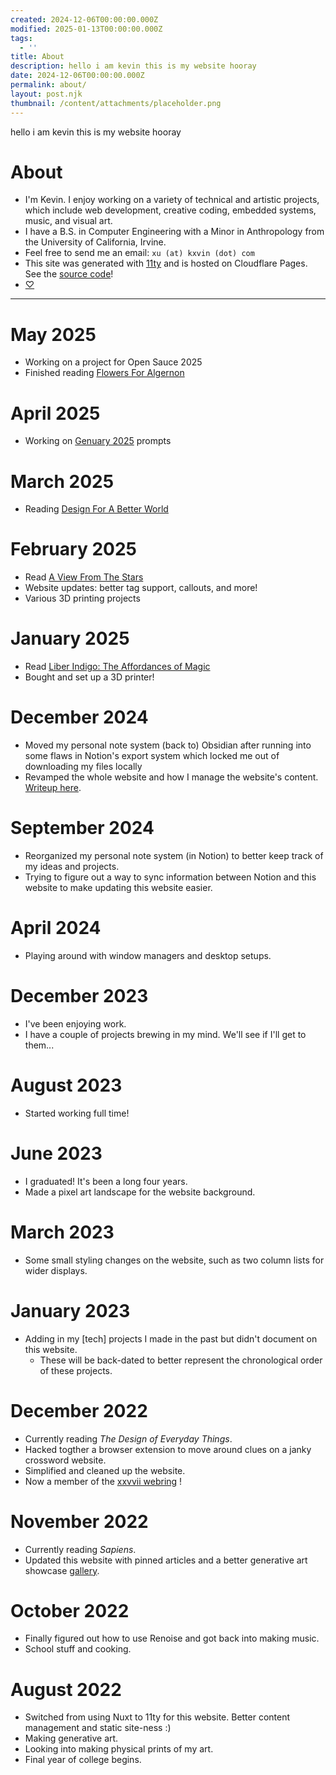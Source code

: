 ```yaml
---
created: 2024-12-06T00:00:00.000Z
modified: 2025-01-13T00:00:00.000Z
tags:
  - ''
title: About
description: hello i am kevin this is my website hooray
date: 2024-12-06T00:00:00.000Z
permalink: about/
layout: post.njk
thumbnail: /content/attachments/placeholder.png
---
```


hello i am kevin this is my website hooray

# About
* I'm Kevin. I enjoy working on a variety of technical and artistic projects, which include web development, creative coding, embedded systems, music, and visual art.
* I have a B.S. in Computer Engineering with a Minor in Anthropology from the University of California, Irvine.
* Feel free to send me an email: `xu (at) kxvin (dot) com`
* This site was generated with [11ty](https://www.11ty.dev/) and is hosted on Cloudflare Pages. See the [source code](https://github.com/k-xvin/kxvin)!
* [♡](https://sushi-aa.github.io/)

---
# May 2025
* Working on a project for Open Sauce 2025
* Finished reading [Flowers For Algernon](/flowers-for-algernon)

# April 2025
* Working on [Genuary 2025](https://genuary.art/) prompts

# March 2025
* Reading [Design For A Better World](undefined)

# February 2025
* Read [A View From The Stars](/a-view-from-the-stars)
* Website updates: better tag support, callouts, and more!
* Various 3D printing projects

# January 2025
* Read [Liber Indigo: The Affordances of Magic](/liber-indigo-the-affordances-of-magic)
* Bought and set up a 3D printer!

# December 2024
* Moved my personal note system (back to) Obsidian after running into some flaws in Notion's export system which locked me out of downloading my files locally
* Revamped the whole website and how I manage the website's content. [Writeup here](/december-2024-website-revamp).

# September 2024
* Reorganized my personal note system (in Notion) to better keep track of my ideas and projects.
* Trying to figure out a way to sync information between Notion and this website to make updating this website easier.

# April 2024
* Playing around with window managers and desktop setups.

# December 2023
* I've been enjoying work.
* I have a couple of projects brewing in my mind. We'll see if I'll get to them...

# August 2023
* Started working full time!

# June 2023
* I graduated! It's been a long four years.
* Made a pixel art landscape for the website background.

# March 2023
* Some small styling changes on the website, such as two column lists for wider displays.

# January 2023
* Adding in my [tech] projects I made in the past but didn't document on this website.
    * These will be back-dated to better represent the chronological order of these projects.

# December 2022
* Currently reading <i>The Design of Everyday Things</i>.
* Hacked togther a browser extension to move around clues on a janky crossword website.
* Simplified and cleaned up the website.
* Now a member of the [xxvvii webring](https://webring.xxiivv.com/#random) !

# November 2022
* Currently reading <i>Sapiens</i>.
* Updated this website with pinned articles and a better generative art showcase [gallery](https://gallery.kxvin.com).

# October 2022
* Finally figured out how to use Renoise and got back into making music.
* School stuff and cooking.

# August 2022
* Switched from using Nuxt to 11ty for this website. Better content management and static site-ness :)
* Making generative art.
* Looking into making physical prints of my art.
* Final year of college begins.
